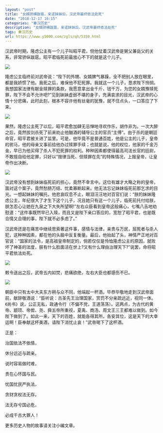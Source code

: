 ```yaml
---
layout: "post"
title: "女婿骄横跋扈，亲诺妹妹后，汉武帝最终依法处死"
date: "2018-12-17 16:15"
categories: "秦汉历史"
description: "女婿骄横跋扈，亲诺妹妹后，汉武帝最终依法处死"
tags: 秦汉历史
url: https://www.y5000.com/zgls/qh/5359.html
---
```






汉武帝时期，隆虑公主有一个儿子叫昭平君，但他仗着汉武帝是舅父兼岳父的关系，非常骄纵跋扈。昭平君临死前最放心不下的就是这个儿子。

![](https://img.y5000.com/uploads/allimg/161117/8-16111F9110H55.jpg)

隆虑公主临终前对武帝说：“陛下的外甥、女婿脾气暴躁，全不把别人放在眼里，都是我娇惯了他。我死之后，难保他不犯死罪。我就这一个儿子，恳求陛下怜悯。我想国家法律有献金赎罪的条款，我愿意拿出金千斤、钱千万，为您的女婿豫赎死罪，陛下不会不允许吧?”见到妹妹虚弱不堪的身子，充满哀求的目光，汉武帝的心情十分悲痛，此时此刻，根本不容许他有丝毫的犹豫，就不住点头，一口答应了下来。

![](https://img.y5000.com/uploads/allimg/161117/8-16111F91100Q0.jpg)

果然，隆虑公主死了以后，昭平君愈加肆无忌惮地寻欢作乐，胡作非为。一次大醉之后，竟然拔剑杀死了前来劝止他酗酒的辅导公主的官员“主傅”。由于杀的是朝廷命官，昭平君被关进了监里。可是，他毕竟不是普通百姓，他是公主的儿子，皇帝的驸马，他的母亲又事前给他办过赎罪手续；也就是说，他的权位，他家的千金万金，早已为他买得了杀人不犯死罪的权利。种种因素都使得最高司法长官的廷尉，不敢擅自给他定罪，只好以“按律当死、但赎罪在先”的特殊情况，上报皇帝，让皇帝作出决断。

![](https://img.y5000.com/uploads/allimg/161117/8-16111F91052125.jpg)

汉武帝没有想到妹妹临死前的担心，竟然不幸言中。这位有雄才大略之称的皇帝，面对这个案子，竟然愁肠万结、忧柔寡断起来。他无法忘记妹妹临死前那乞求的目光。一想起妹妹的嘱托，他悲哀叹息不止，眼泪汪汪地对百官们说：“朕的妹妹隆虑公主，年纪很大了才生下这个儿子，况且她只有这一个儿子，临死前托付给朕，朕怎忍心让她在九泉之下大失所望啊!”左右众臣看到皇帝这般痛心，七嘴八舌地劝慰道：“这件事既然早已入赎，而且又是陛下亲口答应的，宽恕了昭平君，也是既合情又合理的事，陛下就不必多虑了。”

汉武帝还是在痛苦中继续思索著这件事，感情与法律，亲贵与万民，屈死者与杀人犯，这种种因素，都在他的头脑中反复衡量。最后，他抬起了头，神情严正地对百官说：“国家的法令，是高祖皇帝制定的，倘若仅仅是怜恤隆虑公主的原因，就败坏了神圣的法度，朕有什么脸面活在世上?又有什么理由治理天下?”说罢，命将昭平君依法处死。

![](https://img.y5000.com/uploads/allimg/161117/8-16111F91045253.jpg)

敕令送出之后，武帝五内如焚，悲痛欲绝，左右大臣也都感伤不已。

![](https://img.y5000.com/uploads/allimg/161117/8-16111F910363a.jpg)

朝臣中只有太中大夫东方朔与众不同，他端起一杯酒，毕恭毕敬地走到汉武帝面前，献辞敬酒说：“臣听说：古圣先王治理国家，赏罚不分亲疏远近，视同一体。《尚书》说，公正无私，政通令行（不偏不党，王道荡荡）。这两点，为古代的黄帝、颛顼、帝喾、尧、舜五帝所重视，夏禹、商汤、周文王三王都难以做到。如今陛下做到了。如此一来，天下的百姓，就能各得其所，各安其位，这是天下的大幸运啊！臣奉献这杯美酒，请陛下消忧止哀！”武帝喝下了这杯酒。

正是：

治国依法不依情，

休分远近与疏亲。

说时容易做时难，

贵在心怀国与民。

忧国忧民严执法，

贪财贪权法无存。

法无存兮国必危，

必成千古大罪人！

更多历史人物的故事请关注小编文章。
